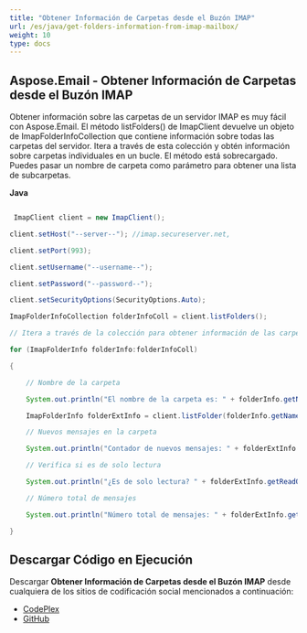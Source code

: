 ```yaml
---
title: "Obtener Información de Carpetas desde el Buzón IMAP"
url: /es/java/get-folders-information-from-imap-mailbox/
weight: 10
type: docs
---
```


## **Aspose.Email - Obtener Información de Carpetas desde el Buzón IMAP**
Obtener información sobre las carpetas de un servidor IMAP es muy fácil con Aspose.Email. El método listFolders() de ImapClient devuelve un objeto de ImapFolderInfoCollection que contiene información sobre todas las carpetas del servidor. Itera a través de esta colección y obtén información sobre carpetas individuales en un bucle. El método está sobrecargado. Puedes pasar un nombre de carpeta como parámetro para obtener una lista de subcarpetas.

**Java**

``` java

 ImapClient client = new ImapClient();

client.setHost("--server--"); //imap.secureserver.net,

client.setPort(993);

client.setUsername("--username--");

client.setPassword("--password--");

client.setSecurityOptions(SecurityOptions.Auto);

ImapFolderInfoCollection folderInfoColl = client.listFolders();

// Itera a través de la colección para obtener información de las carpetas una por una

for (ImapFolderInfo folderInfo:folderInfoColl)

{

	// Nombre de la carpeta

	System.out.println("El nombre de la carpeta es: " + folderInfo.getName());

	ImapFolderInfo folderExtInfo = client.listFolder(folderInfo.getName());

	// Nuevos mensajes en la carpeta

	System.out.println("Contador de nuevos mensajes: " + folderExtInfo.getNewMessageCount());

	// Verifica si es de solo lectura

	System.out.println("¿Es de solo lectura? " + folderExtInfo.getReadOnly());

	// Número total de mensajes

	System.out.println("Número total de mensajes: " + folderExtInfo.getTotalMessageCount());

}

```
## **Descargar Código en Ejecución**
Descargar **Obtener Información de Carpetas desde el Buzón IMAP** desde cualquiera de los sitios de codificación social mencionados a continuación:

- [CodePlex](https://archive.codeplex.com/?p=asposeapachepoi)
- [GitHub](https://github.com/aspose-email/Aspose.Email-for-Java/releases)